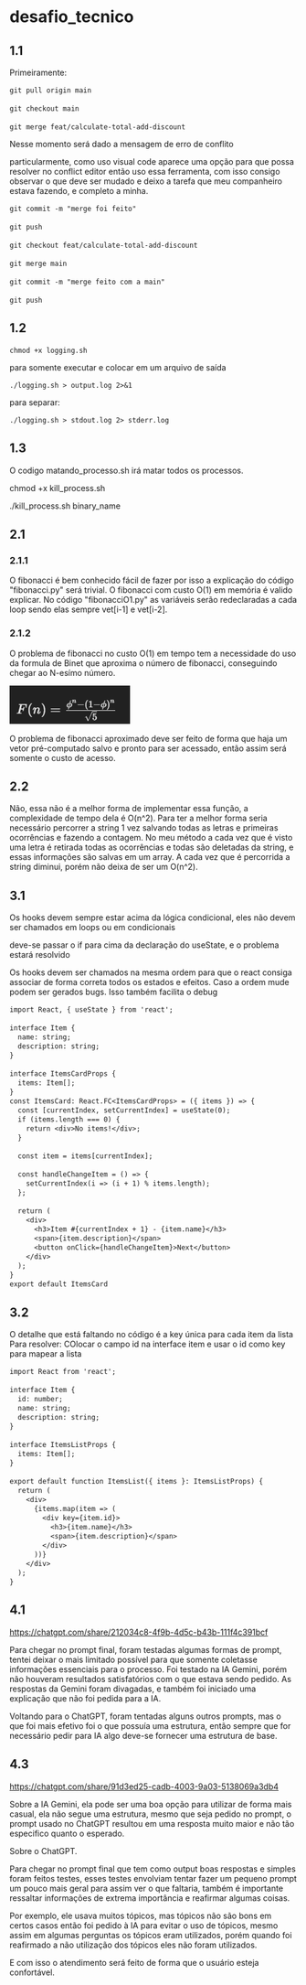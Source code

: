 # desafio_tecnico
## 1.1
Primeiramente:
```shell
git pull origin main

git checkout main

git merge feat/calculate-total-add-discount
```

Nesse momento será dado a mensagem de erro de conflito

particularmente, como uso visual code aparece uma opção para que possa resolver no conflict editor
então uso essa ferramenta, com isso consigo observar o que deve ser mudado e deixo a tarefa que meu companheiro estava fazendo, e completo a minha.

```shell
git commit -m "merge foi feito"

git push

git checkout feat/calculate-total-add-discount

git merge main

git commit -m "merge feito com a main"

git push
```

## 1.2
```shell
chmod +x logging.sh
```
para somente executar e colocar em um arquivo de saída
```shell
./logging.sh > output.log 2>&1
```

para separar:
```shell
./logging.sh > stdout.log 2> stderr.log
```

## 1.3

O codigo matando_processo.sh irá matar todos os processos.

chmod +x kill_process.sh


./kill_process.sh binary_name

## 2.1
### 2.1.1
O fibonacci é bem conhecido fácil de fazer por isso a explicação do código "fibonacci.py" será trivial.
O fibonacci com custo O(1) em memória é valido explicar. No código "fibonacciO1.py" as variáveis serão redeclaradas a cada loop sendo elas sempre vet[i-1] e vet[i-2].

### 2.1.2

O problema de fibonacci no custo O(1) em tempo tem a necessidade do uso da formula de Binet que aproxima o número de fibonacci, conseguindo chegar ao N-esímo número.

![alt text](image.png)

O problema de fibonacci aproximado deve ser feito de forma que haja um vetor pré-computado salvo e pronto para ser acessado, então assim será somente o custo de acesso.

## 2.2
Não, essa não é a melhor forma de implementar essa função, a complexidade de tempo dela é O(n^2).
Para ter a melhor forma seria necessário percorrer a string 1 vez salvando todas as letras e primeiras ocorrências e fazendo a contagem.
No meu método a cada vez que é visto uma letra é retirada todas as ocorrências e todas são deletadas da string, e essas informações são salvas em um array.
A cada vez que é percorrida a string diminui, porém não deixa de ser um O(n^2).

## 3.1
Os hooks devem sempre estar acima da lógica condicional, eles não devem ser chamados em loops ou em condicionais

deve-se passar o if para cima da declaração do useState, e o problema estará resolvido

Os hooks devem ser chamados na mesma ordem para que o react consiga associar de forma correta todos os estados e efeitos. Caso a ordem mude podem ser gerados bugs.
Isso também facilita o debug

```tsx
import React, { useState } from 'react';

interface Item {
  name: string;
  description: string;
}

interface ItemsCardProps {
  items: Item[];
}
const ItemsCard: React.FC<ItemsCardProps> = ({ items }) => {
  const [currentIndex, setCurrentIndex] = useState(0);
  if (items.length === 0) {
    return <div>No items!</div>;
  }

  const item = items[currentIndex];

  const handleChangeItem = () => {
    setCurrentIndex(i => (i + 1) % items.length);
  };

  return (
    <div>
      <h3>Item #{currentIndex + 1} - {item.name}</h3>
      <span>{item.description}</span>
      <button onClick={handleChangeItem}>Next</button>
    </div>
  );
}
export default ItemsCard
```


## 3.2

O detalhe que está faltando no código é a key única para cada item da lista
Para resolver:
COlocar o campo id na interface item e usar o id como key para mapear a lista

```tsx
import React from 'react';

interface Item {
  id: number;
  name: string;
  description: string;
}

interface ItemsListProps {
  items: Item[];
}

export default function ItemsList({ items }: ItemsListProps) {
  return (
    <div>
      {items.map(item => (
        <div key={item.id}>
          <h3>{item.name}</h3>
          <span>{item.description}</span>
        </div>
      ))}
    </div>
  );
}
```

## 4.1
https://chatgpt.com/share/212034c8-4f9b-4d5c-b43b-111f4c391bcf

Para chegar no prompt final, foram testadas algumas formas de prompt, tentei deixar o mais limitado possível para que somente coletasse informações essenciais para o processo.
Foi testado na IA Gemini, porém não houveram resultados satisfatórios com o que estava sendo pedido.
As respostas da Gemini foram divagadas, e também foi iniciado uma explicação que não foi pedida para a IA.

Voltando para o ChatGPT, foram tentadas alguns outros prompts, mas o que foi mais efetivo foi o que possuía uma estrutura, então sempre que for necessário pedir para IA algo deve-se
fornecer uma estrutura de base.

## 4.3
https://chatgpt.com/share/91d3ed25-cadb-4003-9a03-5138069a3db4

Sobre a IA Gemini, ela pode ser uma boa opção para utilizar de forma mais casual, ela não segue uma estrutura, mesmo que seja pedido no prompt, o prompt usado no ChatGPT resultou em uma resposta muito maior e não tão especifico quanto o esperado.

Sobre o ChatGPT.

Para chegar no prompt final que tem como output boas respostas e simples foram feitos testes, esses testes envolviam tentar fazer um pequeno prompt um pouco mais geral
para assim ver o que faltaria, também é importante ressaltar informações de extrema importância e reafirmar algumas coisas.

Por exemplo, ele usava muitos tópicos, mas tópicos não são bons em certos casos então foi pedido à IA para evitar o uso de tópicos, mesmo assim em algumas perguntas
os tópicos eram utilizados, porém quando foi reafirmado a não utilização dos tópicos eles não foram utilizados.

E com isso o atendimento será feito de forma que o usuário esteja confortável.


